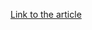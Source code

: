 [Link to the article](https://blog.talosintelligence.com/cisco-talos-at-black-hat-2025-briefings-booth-talks-and-what-to-expect/)
